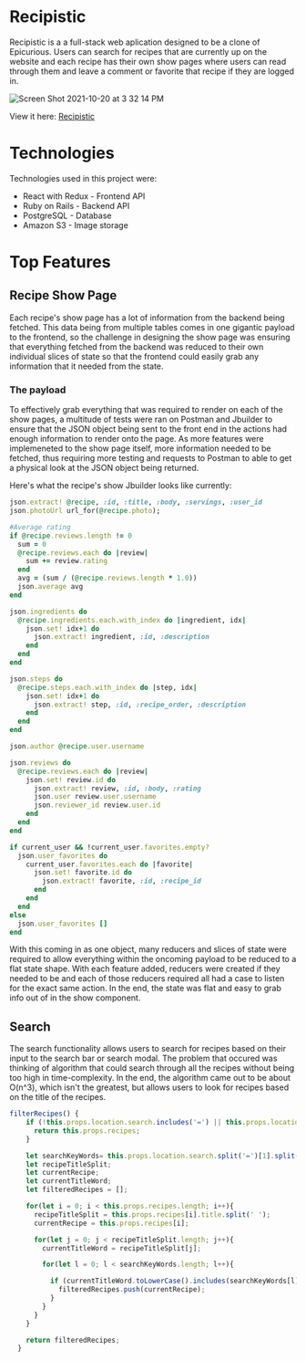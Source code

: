 # Recipistic 

Recipistic is a a full-stack web aplication designed to be a clone of Epicurious. Users can search for recipes that are currently up on the website and each recipe has their own show pages where users can read through them and leave a comment or favorite that recipe if they are logged in. 

![Screen Shot 2021-10-20 at 3 32 14 PM](https://user-images.githubusercontent.com/66882632/138208375-ce304196-372e-4d98-825d-3397102d7356.png)

View it here: [Recipistic](https://recipistic.herokuapp.com/#/)

# Technologies

Technologies used in this project were: 
+ React with Redux - Frontend API
+ Ruby on Rails - Backend API
+ PostgreSQL - Database
+ Amazon S3 - Image storage

# Top Features

## Recipe Show Page

Each recipe's show page has a lot of information from the backend being fetched. This data being from multiple tables comes in one gigantic payload to the frontend, so the challenge in designing the show page was ensuring that everything fetched from the backend was reduced to their own individual slices of state so that the frontend could easily grab any information that it needed from the state.  

### The payload

To effectively grab everything that was required to render on each of the show pages, a multitude of tests were ran on Postman and Jbuilder to ensure that the JSON object being sent to the front end in the actions had enough information to render onto the page. As more features were implemeneted to the show page itself, more information needed to be fetched, thus requiring more testing and requests to Postman to able to get a physical look at the JSON object being returned.

Here's what the recipe's show Jbuilder looks like currently: 

```ruby
json.extract! @recipe, :id, :title, :body, :servings, :user_id
json.photoUrl url_for(@recipe.photo);

#Average rating
if @recipe.reviews.length != 0
  sum = 0
  @recipe.reviews.each do |review|
    sum += review.rating
  end
  avg = (sum / (@recipe.reviews.length * 1.0))
  json.average avg
end

json.ingredients do 
  @recipe.ingredients.each.with_index do |ingredient, idx|
    json.set! idx+1 do
      json.extract! ingredient, :id, :description
    end
  end
end

json.steps do
  @recipe.steps.each.with_index do |step, idx|
    json.set! idx+1 do
      json.extract! step, :id, :recipe_order, :description
    end
  end
end

json.author @recipe.user.username

json.reviews do
  @recipe.reviews.each do |review|
    json.set! review.id do
      json.extract! review, :id, :body, :rating
      json.user review.user.username
      json.reviewer_id review.user.id
    end
  end
end

if current_user && !current_user.favorites.empty? 
  json.user_favorites do 
    current_user.favorites.each do |favorite|
      json.set! favorite.id do
        json.extract! favorite, :id, :recipe_id
      end
    end
  end
else 
  json.user_favorites []
end
```

With this coming in as one object, many reducers and slices of state were required to allow everything within the oncoming payload to be reduced to a flat state shape. With each feature added, reducers were created if they needed to be and each of those reducers required all had a case to listen for the exact same action. In the end, the state was flat and easy to grab info out of in the show component.

## Search

The search functionality allows users to search for recipes based on their input to the search bar or search modal. The problem that occured was thinking of algorithm that could search through all the recipes without being too high in time-complexity. In the end, the algorithm came out to be about O(n^3), which isn't the greatest, but allows users to look for recipes based on the title of the recipes.

```javascript
filterRecipes() {
    if (!this.props.location.search.includes('=') || this.props.location.search.split('=').length !== 2) {
      return this.props.recipes;
    }

    let searchKeyWords= this.props.location.search.split('=')[1].split('%20'); //Split the search query by the spaces
    let recipeTitleSplit;
    let currentRecipe;
    let currentTitleWord;
    let filteredRecipes = [];

    for(let i = 0; i < this.props.recipes.length; i++){
      recipeTitleSplit = this.props.recipes[i].title.split(' ');
      currentRecipe = this.props.recipes[i];

      for(let j = 0; j < recipeTitleSplit.length; j++){
        currentTitleWord = recipeTitleSplit[j];

        for(let l = 0; l < searchKeyWords.length; l++){

          if (currentTitleWord.toLowerCase().includes(searchKeyWords[l].toLowerCase()) && !filteredRecipes.includes(currentRecipe)) {
            filteredRecipes.push(currentRecipe);
          }
        }
      }
    }

    return filteredRecipes;
  }
  ```

